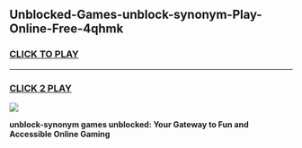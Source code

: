 
## Unblocked-Games-unblock-synonym-Play-Online-Free-4qhmk
<h3>
<a href="https://premium76.site?title=unblock-synonym&ref=26A">CLICK TO PLAY</a></h3>
<hr>

<h3>
<a href="https://premium76.site?title=unblock-synonym&ref=26A">CLICK 2 PLAY</a>
  
</h3>

<a href="https://premium76.site?title=unblock-synonym&ref=26A"><img src="https://clearcache.store/games.png"></a>


**unblock-synonym games unblocked: Your Gateway to Fun and Accessible Online Gaming**
